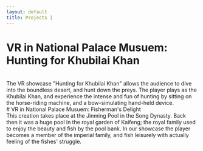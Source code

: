 ```yaml
---
layout: default
title: Projects | 
---
```

# VR in National Palace Musuem: Hunting for Khubilai Khan
<br>
The VR showcase "Hunting for Khubilai Khan" allows the audience to dive into the
boundless desert, and hunt down the preys. The player plays as the Khubilai Khan,
and experience the intense and fun of hunting by sitting on the horse-riding machine,
and a bow-simulating hand-held device.
<br>
# VR in National Palace Musuem: Fisherman's Delight
<br>
This creation takes place at the Jinming Pool in the Song Dynasty. Back then it was a
huge pool in the royal garden of Kaifeng; the royal family used to enjoy the beauty and
fish by the pool bank. In our showcase the player becomes a member of the imperial family,
and fish leisurely with actually feeling of the fishes' struggle.
<br>
